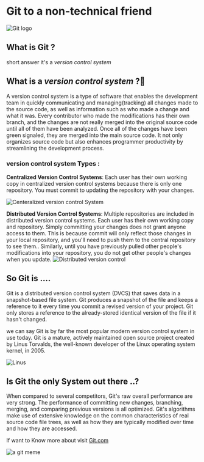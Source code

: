 # Git  to a non-technical friend
![Git logo](https://www.pngitem.com/pimgs/m/31-313383_git-logo-git-icon-hd-png-download.png)
## What is Git ?
short answer it's a _*version control system*_
## What is a _*version control system*_ ?:thinking:
A version control system is a type of software that enables the development team in quickly communicating and managing(tracking) all changes made to the source code, as well as information such as who made a change and what it was. 
Every contributor who made the modifications has their own branch, and the changes are not really merged into the original source code until all of them have been analyzed. Once all of the changes have been green signaled, they are merged into the main source code. It not only organizes source code but also enhances programmer productivity by streamlining the development process.

### version control system Types :
**Centralized Version Control Systems**: Each user has their own working copy in centralized version control systems because there is only one repository. You must commit to updating the repository with your changes.

![Centeralized version control System](https://media.geeksforgeeks.org/wp-content/uploads/20190624140224/cvcss.png)

**Distributed Version Control Systems**: Multiple repositories are included in distributed version control systems. Each user has their own working copy and repository. Simply committing your changes does not grant anyone access to them. This is because commit will only reflect those changes in your local repository, and you'll need to push them to the central repository to see them.. Similarly, until you have previously pulled other people's modifications into your repository, you do not get other people's changes when you update.
![Distributed version control](https://media.geeksforgeeks.org/wp-content/uploads/20190624140226/distvcs.png)

## So Git is ....
Git is a distributed version control system (DVCS) that saves data in a snapshot-based file system. Git produces a snapshot of the file and keeps a reference to it every time you commit a revised version of your project. Git only stores a reference to the already-stored identical version of the file if it hasn't changed.

we can say Git is by far the most popular modern version control system in use today. Git is a mature, actively maintained open source project created by Linus Torvalds, the well-known developer of the Linux operating system kernel, in 2005.

![Linus](https://lateweb.info/wp-content/uploads/2021/04/image-53.png)
## Is Git the only System out there ..?
When compared to several competitors, Git's raw overall performance are very strong. The performance of committing new changes, branching, merging, and comparing previous versions is all optimized. Git's algorithms make use of extensive knowledge on the common characteristics of real source code file trees, as well as how they are typically modified over time and how they are accessed.

If want to Know more about visit [Git.com](https://git-scm.com/)

![a git meme](https://pbs.twimg.com/media/EFpqMyCWwAU-1Qt.jpg)